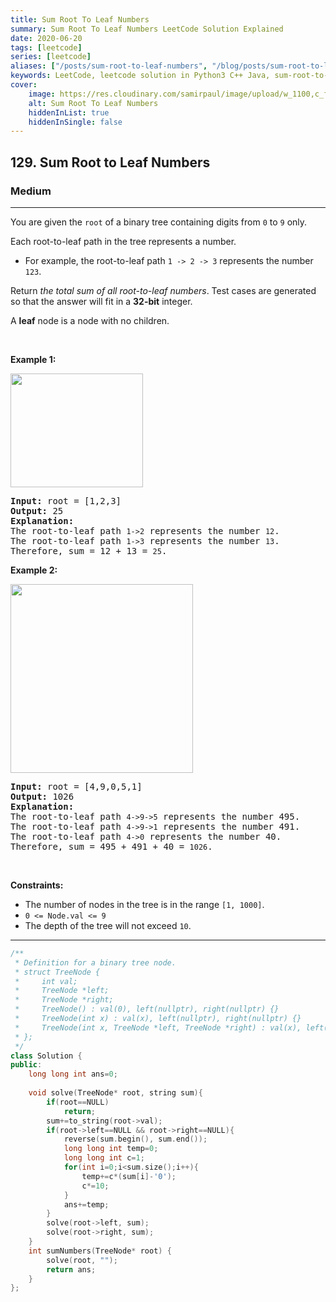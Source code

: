 ```yaml
---
title: Sum Root To Leaf Numbers
summary: Sum Root To Leaf Numbers LeetCode Solution Explained
date: 2020-06-20
tags: [leetcode]
series: [leetcode]
aliases: ["/posts/sum-root-to-leaf-numbers", "/blog/posts/sum-root-to-leaf-numbers", "/sum-root-to-leaf-numbers"]
keywords: LeetCode, leetcode solution in Python3 C++ Java, sum-root-to-leaf-numbers solution
cover:
    image: https://res.cloudinary.com/samirpaul/image/upload/w_1100,c_fit,co_rgb:FFFFFF,l_text:Arial_70_bold:Sum Root To Leaf Numbers/problem-solving.webp
    alt: Sum Root To Leaf Numbers
    hiddenInList: true
    hiddenInSingle: false
---
```



<h2>129. Sum Root to Leaf Numbers</h2><h3>Medium</h3><hr><div><p>You are given the <code>root</code> of a binary tree containing digits from <code>0</code> to <code>9</code> only.</p>

<p>Each root-to-leaf path in the tree represents a number.</p>

<ul>
	<li>For example, the root-to-leaf path <code>1 -&gt; 2 -&gt; 3</code> represents the number <code>123</code>.</li>
</ul>

<p>Return <em>the total sum of all root-to-leaf numbers</em>. Test cases are generated so that the answer will fit in a <strong>32-bit</strong> integer.</p>

<p>A <strong>leaf</strong> node is a node with no children.</p>

<p>&nbsp;</p>
<p><strong>Example 1:</strong></p>
<img alt="" src="https://assets.leetcode.com/uploads/2021/02/19/num1tree.jpg" style="width: 212px; height: 182px;">
<pre><strong>Input:</strong> root = [1,2,3]
<strong>Output:</strong> 25
<strong>Explanation:</strong>
The root-to-leaf path <code>1-&gt;2</code> represents the number <code>12</code>.
The root-to-leaf path <code>1-&gt;3</code> represents the number <code>13</code>.
Therefore, sum = 12 + 13 = <code>25</code>.
</pre>

<p><strong>Example 2:</strong></p>
<img alt="" src="https://assets.leetcode.com/uploads/2021/02/19/num2tree.jpg" style="width: 292px; height: 302px;">
<pre><strong>Input:</strong> root = [4,9,0,5,1]
<strong>Output:</strong> 1026
<strong>Explanation:</strong>
The root-to-leaf path <code>4-&gt;9-&gt;5</code> represents the number 495.
The root-to-leaf path <code>4-&gt;9-&gt;1</code> represents the number 491.
The root-to-leaf path <code>4-&gt;0</code> represents the number 40.
Therefore, sum = 495 + 491 + 40 = <code>1026</code>.
</pre>

<p>&nbsp;</p>
<p><strong>Constraints:</strong></p>

<ul>
	<li>The number of nodes in the tree is in the range <code>[1, 1000]</code>.</li>
	<li><code>0 &lt;= Node.val &lt;= 9</code></li>
	<li>The depth of the tree will not exceed <code>10</code>.</li>
</ul>
</div>

---




```cpp
/**
 * Definition for a binary tree node.
 * struct TreeNode {
 *     int val;
 *     TreeNode *left;
 *     TreeNode *right;
 *     TreeNode() : val(0), left(nullptr), right(nullptr) {}
 *     TreeNode(int x) : val(x), left(nullptr), right(nullptr) {}
 *     TreeNode(int x, TreeNode *left, TreeNode *right) : val(x), left(left), right(right) {}
 * };
 */
class Solution {
public:
    long long int ans=0;
    
    void solve(TreeNode* root, string sum){
        if(root==NULL)
            return;
        sum+=to_string(root->val);
        if(root->left==NULL && root->right==NULL){
            reverse(sum.begin(), sum.end());
            long long int temp=0;
            long long int c=1;
            for(int i=0;i<sum.size();i++){
                temp+=c*(sum[i]-'0');
                c*=10;
            }
            ans+=temp;
        }
        solve(root->left, sum);
        solve(root->right, sum);
    }
    int sumNumbers(TreeNode* root) {
        solve(root, "");
        return ans;
    }
};
```
